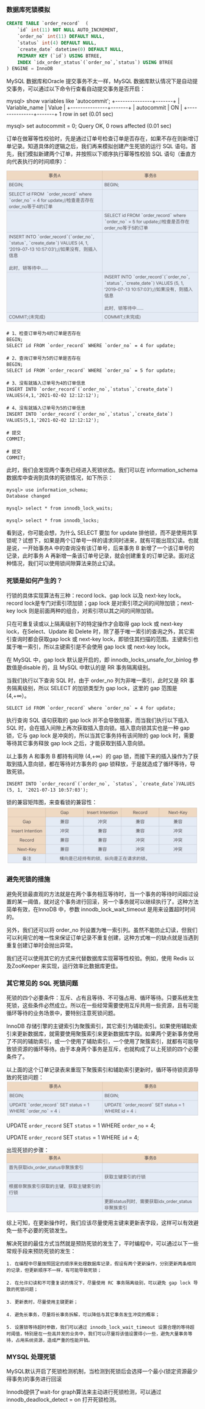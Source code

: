 ### 数据库死锁模拟

```sql
CREATE TABLE `order_record`  (  
    `id` int(11) NOT NULL AUTO_INCREMENT,  
    `order_no` int(11) DEFAULT NULL,  
    `status` int(4) DEFAULT NULL,  
    `create_date` datetime(0) DEFAULT NULL,  
    PRIMARY KEY (`id`) USING BTREE,  
    INDEX `idx_order_status`(`order_no`,`status`) USING BTREE
) ENGINE = InnoDB
```

MySQL 数据库和Oracle 提交事务不太一样，MySQL 数据库默认情况下是自动提交事务，可以通过以下命令行查看自动提交事务是否开启：

mysql> show variables like 'autocommit';
+---------------+-------+
| Variable_name | Value |
+---------------+-------+
| autocommit    | ON    |
+---------------+-------+
1 row in set (0.01 sec)

mysql> set autocommit = 0;
Query OK, 0 rows affected (0.01 sec)

订单在做幂等性校验时，先是通过订单号检查订单是否存在，如果不存在则新增订单记录。知道具体的逻辑之后，我们再来模拟创建产生死锁的运行 SQL 语句。首先，我们模拟新建两个订单，并按照以下顺序执行幂等性校验 SQL 语句（垂直方向代表执行的时间顺序）：

![两个事务流程](images/两个事务.png)
```text
# 1、检查订单号为4的订单是否存在
BEGIN;
SELECT id FROM `order_record` WHERE `order_no` = 4 for update;

# 2、查询订单号为5的订单是否存在
BEGIN;
SELECT id FROM `order_record` WHERE `order_no` = 5 for update;

# 3、没有就插入订单号为4的订单信息
INSERT INTO `order_record`(`order_no`,`status`,`create_date`) VALUES(4,1,'2021-02-02 12:12:12');

# 4、没有就插入订单号为5的订单信息
INSERT INTO `order_record`(`order_no`,`status`,`create_date`) VALUES(5,1,'2021-02-02 12:12:12');

# 提交
COMMIT;

# 提交
COMMIT;
```
此时，我们会发现两个事务已经进入死锁状态。我们可以在 information_schema 数据库中查询到具体的死锁情况，如下所示：
```text
mysql> use information_schema;
Database changed

mysql> select * from innodb_lock_waits;

mysql> select * from innodb_locks;
```
看到这，你可能会想，为什么 SELECT 要加 for update 排他锁，而不是使用共享锁呢？试想下，如果是两个订单号一样的请求同时进来，就有可能出现幻读。也就是说，一开始事务A 中的查询没有该订单号，后来事务 B 新增了一个该订单号的记录，此时事务 A 再新增一条该订单号记录，就会创建重复的订单记录。面对这种情况，我们可以使用锁间隙算法来防止幻读。

### 死锁是如何产生的？
行锁的具体实现算法有三种：record lock、gap lock 以及 next-key lock。record lock是专门对索引项加锁；gap lock 是对索引项之间的间隙加锁；next-key lock 则是前面两种的组合，对索引项以其之间的间隙加锁。

只在可重复读或以上隔离级别下的特定操作才会取得 gap lock 或 next-key lock，在Select、Update 和 Delete 时，除了基于唯一索引的查询之外，其它索引查询时都会获取gap lock 或 next-key lock，即锁住其扫描的范围。主键索引也属于唯一索引，所以主键索引是不会使用 gap lock 或 next-key lock。

在 MySQL 中，gap lock 默认是开启的，即 innodb_locks_unsafe_for_binlog 参数值是disable 的，且 MySQL 中默认的是 RR 事务隔离级别。

当我们执行以下查询 SQL 时，由于 order_no 列为非唯一索引，此时又是 RR 事务隔离级别，所以 SELECT 的加锁类型为 gap lock，这里的 gap 范围是 (4,+∞）。
```text
SELECT id FROM `order_record` where `order_no` = 4 for update;
```
执行查询 SQL 语句获取的 gap lock 并不会导致阻塞，而当我们执行以下插入 SQL 时，会在插入间隙上再次获取插入意向锁。插入意向锁其实也是一种 gap 锁，它与 gap lock 是冲突的，所以当其它事务持有该间隙的 gap lock 时，需要等待其它事务释放 gap lock 之后，才能获取到插入意向锁。

以上事务 A 和事务 B 都持有间隙 (4,+∞）的 gap 锁，而接下来的插入操作为了获取到插入意向锁，都在等待对方事务的 gap 锁释放，于是就造成了循环等待，导致死锁。
```text
INSERT INTO `order_record`(`order_no`, `status`, `create_date`)VALUES (5, 1, '2021-07-13 10:57:03');
```

锁的兼容矩阵图，来查看锁的兼容性：
![mysql锁相关](images/mysql锁相关.png)

### 避免死锁的措施
避免死锁最直观的方法就是在两个事务相互等待时，当一个事务的等待时间超过设置的某一阈值，就对这个事务进行回滚，另一个事务就可以继续执行了。这种方法简单有效，在InnoDB 中，参数 innodb_lock_wait_timeout 是用来设置超时时间的。

另外，我们还可以将 order_no 列设置为唯一索引列。虽然不能防止幻读，但我们可以利用它的唯一性来保证订单记录不重复创建，这种方式唯一的缺点就是当遇到重复创建订单时会抛出异常。

我们还可以使用其它的方式来代替数据库实现幂等性校验。例如，使用 Redis 以及ZooKeeper 来实现，运行效率比数据库更佳。

### 其它常见的 SQL 死锁问题
死锁的四个必要条件：互斥、占有且等待、不可强占用、循环等待。只要系统发生死锁，这些条件必然成立。所以在一些经常需要使用互斥共用一些资源，且有可能循环等待的业务场景中，要特别注意死锁问题。

InnoDB 存储引擎的主键索引为聚簇索引，其它索引为辅助索引。如果使用辅助索引来更新数据库，就需要使用聚簇索引来更新数据库字段。如果两个更新事务使用了不同的辅助索引，或一个使用了辅助索引，一个使用了聚簇索引，就都有可能导致锁资源的循环等待。由于本身两个事务是互斥，也就构成了以上死锁的四个必要条件了。

以上面的这个订单记录表来重现下聚簇索引和辅助索引更新时，循环等待锁资源导致的死锁问题：
![聚簇索引与辅助索引流程](images/聚簇索引与辅助索引流程.png)

UPDATE `order_record` SET `status` = 1 WHERE `order_no` = 4;

UPDATE `order_record` SET `status` = 1 WHERE `id` = 4;

出现死锁的步骤：
![聚簇索引与辅助索引](images/聚簇索引与辅助索引.png)

综上可知，在更新操作时，我们应该尽量使用主键来更新表字段，这样可以有效避免一些不必要的死锁发生。

解决死锁的最佳方式当然就是预防死锁的发生了，平时编程中，可以通过以下一些常规手段来预防死锁的发生：
```text
1. 在编程中尽量按照固定的顺序来处理数据库记录，假设有两个更新操作，分别更新两条相同的记录，但更新顺序不一样，有可能导致死锁；

2. 在允许幻读和不可重复读的情况下，尽量使用 RC 事务隔离级别，可以避免 gap lock 导致的死锁问题；

3. 更新表时，尽量使用主键更新；

4. 避免长事务，尽量将长事务拆解，可以降低与其它事务发生冲突的概率；

5. 设置锁等待超时参数，我们可以通过 innodb_lock_wait_timeout 设置合理的等待超时阈值，特别是在一些高并发的业务中，我们可以尽量将该值设置得小一些，避免大量事务等待，占用系统资源，造成严重的性能开销。
```

### MYSQL 处理死锁
MySQL默认开启了死锁检测机制，当检测到死锁后会选择一个最小(锁定资源最少得事务)的事务进行回滚

Innodb提供了wait-for graph算法来主动进行死锁检测，可以通过innodb_deadlock_detect = on 打开死锁检测。




